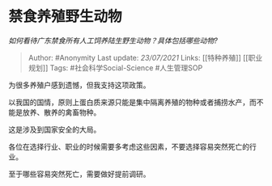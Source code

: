 # 禁食养殖野生动物
*如何看待广东禁食所有人工饲养陆生野生动物？具体包括哪些动物?*

> Author: #Anonymity
Last update: *23/07/2021* 
Links: [[特种养殖]] [[职业规划]]
Tags: #社会科学Social-Science #人生管理SOP  

 
为很多养殖户感到遗憾，但我支持这项政策。

以我国的国情，原则上蛋白质来源只能是集中隔离养殖的物种或者捕捞水产，而不能是放养、散养的禽畜物种。

这是涉及到国家安全的大局。

各位在选择行业、职业的时候需要多考虑这些因素，不要选择容易突然死亡的行业。

至于哪些容易突然死亡，需要做好提前调研。



